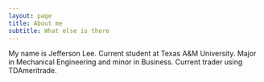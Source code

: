 ```yaml
---
layout: page
title: About me
subtitle: What else is there
---
```


My name is Jefferson Lee. Current student at Texas A&M University. Major in Mechanical Engineering and minor in Business. Current trader using TDAmeritrade.
